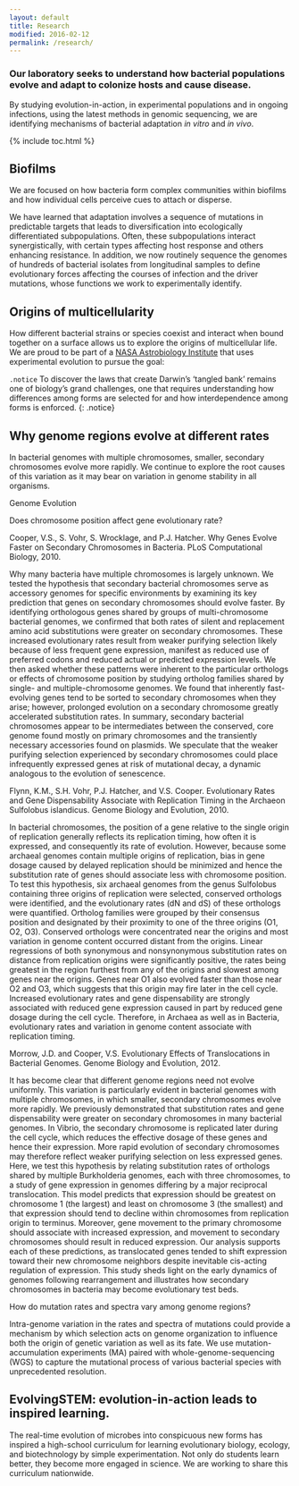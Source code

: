 ```yaml
---
layout: default
title: Research
modified: 2016-02-12
permalink: /research/
---
```

### Our laboratory seeks to understand how bacterial populations evolve and adapt to colonize hosts and cause disease.
By studying evolution-in-action, in experimental populations and in ongoing infections, using the latest methods in genomic sequencing, we are identifying mechanisms of bacterial adaptation *in vitro* and *in vivo*. 

{% include toc.html %}

## Biofilms
We are focused on how bacteria form complex communities within biofilms and how individual cells perceive cues to attach or disperse.

We have learned that adaptation involves a sequence of mutations in predictable targets that leads to diversification into ecologically differentiated subpopulations. Often, these subpopulations interact synergistically, with certain types affecting host response and others enhancing resistance. In addition, we now routinely sequence the genomes of hundreds of bacterial isolates from longitudinal samples to define evolutionary forces affecting the courses of infection and the driver mutations, whose functions we work to experimentally identify.

## Origins of multicellularity
How different bacterial strains or species coexist and interact when bound together on a surface allows us to explore the origins of multicellular life. We are proud to be part of a [NASA Astrobiology Institute](https://astrobiology.nasa.gov/nai/teams/can-7/umt/) that uses experimental evolution to pursue the goal: 

`.notice` To discover the laws that create Darwin’s ‘tangled bank’ remains one of biology’s grand challenges, one that requires understanding how differences among forms are selected for and how interdependence among forms is enforced.
{: .notice}

## Why genome regions evolve at different rates
In bacterial genomes with multiple chromosomes, smaller, secondary chromosomes evolve more rapidly. We continue to explore the root causes of this variation as it may bear on variation in genome stability in all organisms. 

Genome Evolution

Does chromosome position affect gene evolutionary rate?

Cooper, V.S., S. Vohr, S. Wrocklage, and P.J. Hatcher. Why Genes Evolve Faster on Secondary Chromosomes in Bacteria. PLoS Computational Biology, 2010.

Why many bacteria have multiple chromosomes is largely unknown. We tested the hypothesis that secondary bacterial chromosomes serve as accessory genomes for specific environments by examining its key prediction that genes on secondary chromosomes should evolve faster. By identifying orthologous genes shared by groups of multi-chromosome bacterial genomes, we confirmed that both rates of silent and replacement amino acid substitutions were greater on secondary chromosomes. These increased evolutionary rates result from weaker purifying selection likely because of less frequent gene expression, manifest as reduced use of preferred codons and reduced actual or predicted expression levels. We then asked whether these patterns were inherent to the particular orthologs or effects of chromosome position by studying ortholog families shared by single- and multiple-chromosome genomes. We found that inherently fast-evolving genes tend to be sorted to secondary chromosomes when they arise; however, prolonged evolution on a secondary chromosome greatly accelerated substitution rates. In summary, secondary bacterial chromosomes appear to be intermediates between the conserved, core genome found mostly on primary chromosomes and the transiently necessary accessories found on plasmids. We speculate that the weaker purifying selection experienced by secondary chromosomes could place infrequently expressed genes at risk of mutational decay, a dynamic analogous to the evolution of senescence.

Flynn, K.M., S.H. Vohr, P.J. Hatcher, and V.S. Cooper. Evolutionary Rates and Gene Dispensability Associate with Replication Timing in the Archaeon Sulfolobus islandicus. Genome Biology and Evolution, 2010.

In bacterial chromosomes, the position of a gene relative to the single origin of replication generally reflects its replication timing, how often it is expressed, and consequently its rate of evolution. However, because some archaeal genomes contain multiple origins of replication, bias in gene dosage caused by delayed replication should be minimized and hence the substitution rate of genes should associate less with chromosome position. To test this hypothesis, six archaeal genomes from the genus Sulfolobus containing three origins of replication were selected, conserved orthologs were identified, and the evolutionary rates (dN and dS) of these orthologs were quantified. Ortholog families were grouped by their consensus position and designated by their proximity to one of the three origins (O1, O2, O3). Conserved orthologs were concentrated near the origins and most variation in genome content occurred distant from the origins. Linear regressions of both synonymous and nonsynonymous substitution rates on distance from replication origins were significantly positive, the rates being greatest in the region furthest from any of the origins and slowest among genes near the origins. Genes near O1 also evolved faster than those near O2 and O3, which suggests that this origin may fire later in the cell cycle. Increased evolutionary rates and gene dispensability are strongly associated with reduced gene expression caused in part by reduced gene dosage during the cell cycle. Therefore, in Archaea as well as in Bacteria, evolutionary rates and variation in genome content associate with replication timing.

Morrow, J.D. and Cooper, V.S. Evolutionary Effects of Translocations in Bacterial Genomes. Genome Biology and Evolution, 2012.

It has become clear that different genome regions need not evolve uniformly. This variation is particularly evident in bacterial genomes with multiple chromosomes, in which smaller, secondary chromosomes evolve more rapidly. We previously demonstrated that substitution rates and gene dispensability were greater on secondary chromosomes in many bacterial genomes. In Vibrio, the secondary chromosome is replicated later during the cell cycle, which reduces the effective dosage of these genes and hence their expression. More rapid evolution of secondary chromosomes may therefore reflect weaker purifying selection on less expressed genes. Here, we test this hypothesis by relating substitution rates of orthologs shared by multiple Burkholderia genomes, each with three chromosomes, to a study of gene expression in genomes differing by a major reciprocal translocation. This model predicts that expression should be greatest on chromosome 1 (the largest) and least on chromosome 3 (the smallest) and that expression should tend to decline within chromosomes from replication origin to terminus. Moreover, gene movement to the primary chromosome should associate with increased expression, and movement to secondary chromosomes should result in reduced expression. Our analysis supports each of these predictions, as translocated genes tended to shift expression toward their new chromosome neighbors despite inevitable cis-acting regulation of expression. This study sheds light on the early dynamics of genomes following rearrangement and illustrates how secondary chromosomes in bacteria may become evolutionary test beds.

How do mutation rates and spectra vary among genome regions?

Intra-genome variation in the rates and spectra of mutations could provide a mechanism by which selection acts on genome organization to influence both the origin of genetic variation as well as its fate.  We use mutation-accumulation experiments (MA) paired with whole-genome-sequencing (WGS) to capture the mutational process of various bacterial species with unprecedented resolution. 



## EvolvingSTEM: evolution-in-action leads to inspired learning.
The real-time evolution of microbes into conspicuous new forms has inspired a high-school curriculum for learning evolutionary biology, ecology, and biotechnology by simple experimentation. Not only do students learn better, they become more engaged in science. We are working to share this curriculum nationwide.
